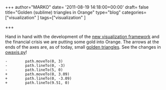 +++
author="MARKO"
date= '2011-08-19 14:18:00+00:00'
draft= false
title="Golden (sublime) triangles in Orange"
type="blog"
categories=["visualization" ]
tags=["visualization" ]

+++

Hand in hand with the development of the [new visualization framework](/blog/2011/06/30/orange-gsoc-visualizations-with-qt/) and the financial crisis we are putting some gold into Orange. The arrows at the ends of the axes are, as of today, small [golden triangles](http://en.wikipedia.org/wiki/Golden_triangle_(mathematics)). See the changes in [owaxis.py](http://orange.biolab.si/trac/intertrac/source%3Atrunk/orange/OrangeWidgets/plot/owaxis.py)!




    
    -        path.moveTo(0, 3)
    -        path.lineTo(0, -3)
    -        path.lineTo(5, 0)
    +        path.moveTo(0, 3.09)
    +        path.lineTo(0, -3.09)
    +        path.lineTo(9.51, 0)



